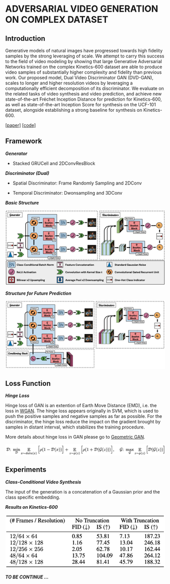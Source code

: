 # ADVERSARIAL VIDEO GENERATION ON COMPLEX DATASET



## Introduction



Generative models of natural images have progressed towards high fidelity samples by the strong leveraging of scale. We attempt to carry this success to the field of video modeling by showing that large Generative Adversarial Networks trained on the complex Kinetics-600 dataset are able to produce video samples of substantially higher complexity and fidelity than previous work. Our proposed model, Dual Video Discriminator GAN (DVD-GAN), scales to longer and higher resolution videos by leveraging a computationally efficient decomposition of its discriminator. We evaluate on the related tasks of video synthesis and video prediction, and achieve new state-of-the-art Fréchet Inception Distance for prediction for Kinetics-600, as well as state-of-the-art Inception Score for synthesis on the UCF-101 dataset, alongside establishing a strong baseline for synthesis on Kinetics-600.

[[paper]](https://arxiv.org/pdf/1907.06571.pdf) [[code]](https://github.com/Harrypotterrrr/DVD-GAN)



## Framework

***Generator*** 

* Stacked GRUCell and 2DConvResBlock

***Discriminator (Dual)***

* Spatial Discriminator: Frame Randomly Sampling and 2DConv

* Temporal Discriminator: Dwonsampling and 3DConv

***Basic Structure***

![basic_dvdgan](https://github.com/antony0621/Publications-of-Video/blob/master/pics/DVDGAN/DVDGAN.png)

***Structure for Future Prediction***

![dvdgan_fp](https://github.com/antony0621/Publications-of-Video/blob/master/pics/DVDGAN/DVDGAN_FP.png)



## Loss Function

***Hinge Loss***

Hinge loss of GAN is an extention of Earth Move Distance (EMD), i.e. the loss in [WGAN](https://arxiv.org/pdf/1701.07875.pdf). The hinge loss appears originally in SVM, which is used to push the positive samples and negative samples as far as possible. For the discriminator, the hinge loss reduce the impact on the gradient brought by samples in distant interval, which stabilizes the training procedure.

More details about hinge loss in GAN please go to [Geometric GAN]().

![hinge_loss](https://github.com/antony0621/Publications-of-Video/blob/master/pics/DVDGAN/HingeLoss.png)



## Experiments

***Class-Conditional Video Synthesis***

The input of the generation is a concatenation of a Gaussian prior and the class specific embedding.



***Results on Kinetics-600***

![kinetics600_results](https://github.com/antony0621/Publications-of-Video/blob/master/pics/DVDGAN/Kinetics600_results.png) 



***TO BE CONTINUE ...***







